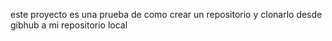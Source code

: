 este proyecto es una prueba de como crear un repositorio y clonarlo desde gibhub a mi repositorio local
